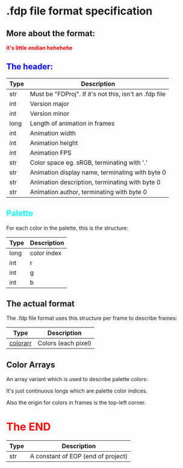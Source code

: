 
# .fdp file format specification

  

## More about the format:

<span style="color: red;">__it's little endian hehehehe__</span>

  

## <span style="color: blue;">The header:</span>

  

| Type | Description |
| ---- | ----------- |
| str  | Must be "FDProj". If it's not this, isn't an .fdp file |
| int  | Version major |
| int  | Version minor |
| long | Length of animation in frames |
| int  | Animation width |
| int  | Animation height |
| int  | Animation FPS |
| str  | Color space eg. sRGB, terminating with '.' |
| str  | Animation display name, terminating with byte 0 |
| str  | Animation description, terminating with byte 0 |
| str  | Animation author, terminating with byte 0 |

  

## <span style="color: cyan;">Palette</span>

For each color in the palette, this is the structure:

| Type | Description |
| ---- | ----------- |
| long | color index |
| int  | r |
| int  | g |
| int  | b |

  
  

## The actual format

The .fdp file format uses this structure per frame to describe frames:

| Type | Description |
|-------|------------|
| [colorarr](#color-arrays) | Colors (each pixel) |

  

## Color Arrays

An array variant which is used to describe palette colors:

It's just continuous longs which are palette color indices.

Also the origin for colors in frames is the top-left corner.

  

# <span style="color: red;">The END</span>

| Type | Description |
| ---- | ----------- |
| str  | A constant of EOP (end of project)
